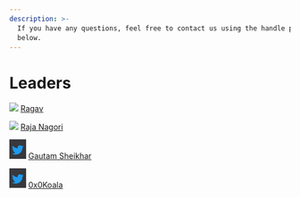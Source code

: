 ```yaml
---
description: >-
  If you have any questions, feel free to contact us using the handle provided
  below.
---
```


# Leaders

![](<../.gitbook/assets/image (1).png>) [Ragav](https://twitter.com/c0n5n3d)

![](<../.gitbook/assets/image (1).png>) [Raja Nagori](https://twitter.com/RajaNagori7)

![](<../.gitbook/assets/image (1) (2).png>) [Gautam Sheikhar](https://twitter.com/sheikhargautam)

![](<../.gitbook/assets/image (1) (1) (2).png>) [0x0Koala](https://twitter.com/0x0koala)
